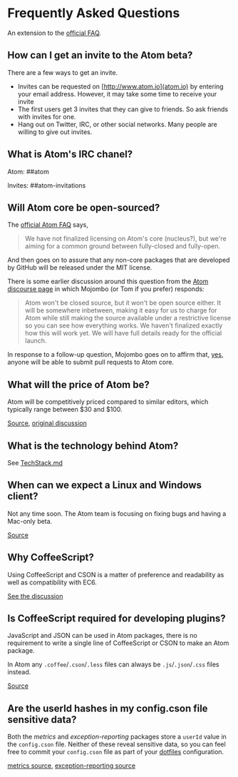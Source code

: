 # Frequently Asked Questions

An extension to the [official FAQ](https://atom.io/faq).

## How can I get an invite to the Atom beta?

There are a few ways to get an invite.

 - Invites can be requested on [http://www.atom.io](atom.io) by entering your email address. However, it may take some time to receive your invite
 - The first users get 3 invites that they can give to friends. So ask friends with invites for one.
 - Hang out on Twitter, IRC, or other social networks. Many people are willing to give out invites.

## What is Atom's IRC chanel?

Atom: ##atom

Invites: ##atom-invitations

## Will Atom core be open-sourced?

The [official Atom FAQ](https://atom.io/faq) says,

> We have not finalized licensing on Atom's core (nucleus?),
> but we're aiming for a common ground between fully-closed and fully-open.

And then goes on to assure that any non-core packages that are developed by
GitHub will be released under the MIT license.

There is some earlier discussion around this question from the
[Atom discourse page](http://discuss.atom.io/t/why-is-atom-closed-source/82)
in which Mojombo (or Tom if you prefer) responds:

> Atom won't be closed source, but it won't be open source either. It will be
> somewhere inbetween, making it easy for us to charge for Atom while still
> making the source available under a restrictive license so you can see how
> everything works. We haven't finalized exactly how this will work yet.
> We will have full details ready for the official launch.

In response to a follow-up question, Mojombo goes on to affirm that,
[yes](http://discuss.atom.io/t/why-is-atom-closed-source/82/13),
anyone will be able to submit pull requests to Atom core.

## What will the price of Atom be?

Atom will be competitively priced compared to similar editors, which typically range between $30 and $100.

[Source](https://atom.io/faq), [original discussion](http://discuss.atom.io/t/any-idea-of-atoms-price/40)

## What is the technology behind Atom?

See [TechStack.md](TechStack.md)

## When can we expect a Linux and Windows client?

Not any time soon. The Atom team is focusing on fixing bugs and having a Mac-only beta.

[Source](http://discuss.atom.io/t/timeline-on-windows-and-linux-betas/66/50)

## Why CoffeeScript?

Using CoffeeScript and CSON is a matter of preference and readability as well as compatibility with EC6.

[See the discussion](http://discuss.atom.io/t/why-coffeescript/131)

## Is CoffeeScript required for developing plugins?

JavaScript and JSON can be used in Atom packages, there is no requirement to write a single line of CoffeeScript or CSON to make an Atom package.

In Atom any `.coffee`/`.cson`/`.less` files can always be `.js`/`.json`/`.css` files instead.

[Source](http://discuss.atom.io/t/is-coffeescript-required-for-developing-plug-ins/65/4)

## Are the userId hashes in my config.cson file sensitive data?

Both the *metrics* and *exception-reporting* packages store a `userId` value
in the `config.cson` file. Neither of these reveal sensitive data, so you can
feel free to commit your `config.cson` file as part of your
[dotfiles](http://dotfiles.github.io/) configuration.

[metrics source](https://github.com/atom/metrics/issues/18),
[exception-reporting source](https://github.com/atom/exception-reporting/issues/7)
